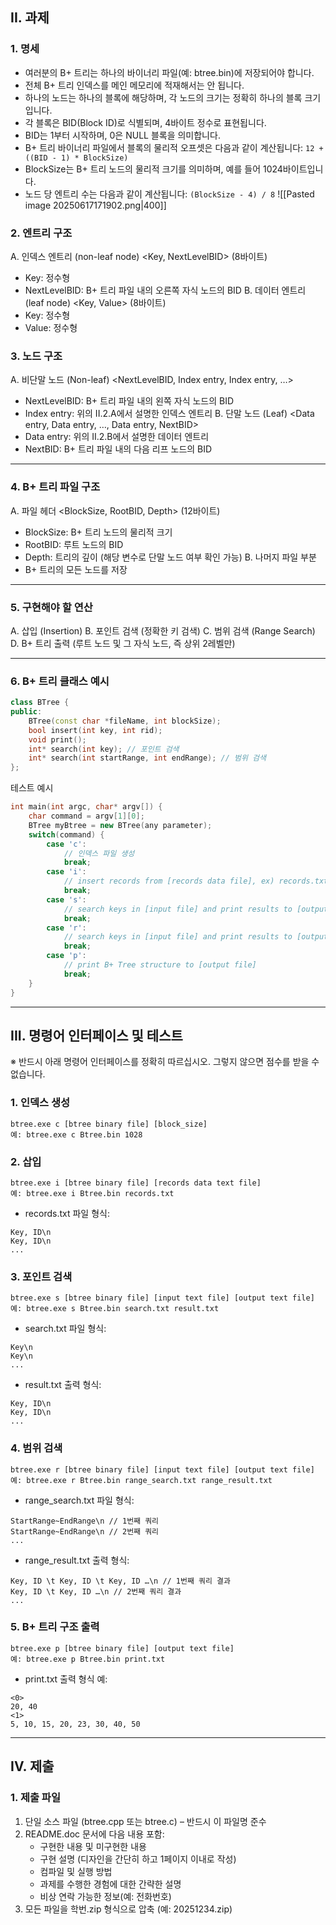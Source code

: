 ## II. 과제
### 1. 명세
- 여러분의 B+ 트리는 하나의 바이너리 파일(예: btree.bin)에 저장되어야 합니다.
- 전체 B+ 트리 인덱스를 메인 메모리에 적재해서는 안 됩니다.
- 하나의 노드는 하나의 블록에 해당하며, 각 노드의 크기는 정확히 하나의 블록 크기입니다.
- 각 블록은 BID(Block ID)로 식별되며, 4바이트 정수로 표현됩니다.
- BID는 1부터 시작하며, 0은 NULL 블록을 의미합니다.
- B+ 트리 바이너리 파일에서 블록의 물리적 오프셋은 다음과 같이 계산됩니다:
    `12 + ((BID - 1) * BlockSize)`
- BlockSize는 B+ 트리 노드의 물리적 크기를 의미하며, 예를 들어 1024바이트입니다.
- 노드 당 엔트리 수는 다음과 같이 계산됩니다:
    `(BlockSize - 4) / 8`
![[Pasted image 20250617171902.png|400]]
### 2. 엔트리 구조
A. 인덱스 엔트리 (non-leaf node)
<Key, NextLevelBID> (8바이트)
- Key: 정수형
- NextLevelBID: B+ 트리 파일 내의 오른쪽 자식 노드의 BID
B. 데이터 엔트리 (leaf node)
<Key, Value> (8바이트)
- Key: 정수형
- Value: 정수형
### 3. 노드 구조
A. 비단말 노드 (Non-leaf)
<NextLevelBID, Index entry, Index entry, …>
- NextLevelBID: B+ 트리 파일 내의 왼쪽 자식 노드의 BID
- Index entry: 위의 II.2.A에서 설명한 인덱스 엔트리
B. 단말 노드 (Leaf)
<Data entry, Data entry, …, Data entry, NextBID>
- Data entry: 위의 II.2.B에서 설명한 데이터 엔트리
- NextBID: B+ 트리 파일 내의 다음 리프 노드의 BID
---
### 4. B+ 트리 파일 구조
A. 파일 헤더
<BlockSize, RootBID, Depth> (12바이트)
- BlockSize: B+ 트리 노드의 물리적 크기
- RootBID: 루트 노드의 BID 
- Depth: 트리의 깊이 (해당 변수로 단말 노드 여부 확인 가능)
B. 나머지 파일 부분
- B+ 트리의 모든 노드를 저장
---
### 5. 구현해야 할 연산
A. 삽입 (Insertion)
B. 포인트 검색 (정확한 키 검색)
C. 범위 검색 (Range Search)
D. B+ 트리 출력 (루트 노드 및 그 자식 노드, 즉 상위 2레벨만)

---
### 6. B+ 트리 클래스 예시

```cpp
class BTree {
public:
    BTree(const char *fileName, int blockSize);
    bool insert(int key, int rid);
    void print();
    int* search(int key); // 포인트 검색
    int* search(int startRange, int endRange); // 범위 검색
};
```

테스트 예시
```cpp
int main(int argc, char* argv[]) {
    char command = argv[1][0];
    BTree myBtree = new BTree(any parameter);
    switch(command) {
        case 'c':
            // 인덱스 파일 생성
            break;
        case 'i':
            // insert records from [records data file], ex) records.txt
            break;
        case 's':
            // search keys in [input file] and print results to [output file]
            break;
        case 'r':
            // search keys in [input file] and print results to [output file]
            break;
        case 'p':
            // print B+ Tree structure to [output file]
            break;
    }
}
```

---
## III. 명령어 인터페이스 및 테스트

※ 반드시 아래 명령어 인터페이스를 정확히 따르십시오. 그렇지 않으면 점수를 받을 수 없습니다.
### 1. 인덱스 생성
```
btree.exe c [btree binary file] [block_size]
예: btree.exe c Btree.bin 1028
```
### 2. 삽입
```
btree.exe i [btree binary file] [records data text file]
예: btree.exe i Btree.bin records.txt
```
- records.txt 파일 형식:
```
Key, ID\n
Key, ID\n
...
```
### 3. 포인트 검색
```
btree.exe s [btree binary file] [input text file] [output text file]
예: btree.exe s Btree.bin search.txt result.txt
```
- search.txt 파일 형식:
```
Key\n
Key\n
...
```
- result.txt 출력 형식:
```
Key, ID\n
Key, ID\n
...
```
### 4. 범위 검색
```
btree.exe r [btree binary file] [input text file] [output text file]
예: btree.exe r Btree.bin range_search.txt range_result.txt
```
- range_search.txt 파일 형식:
```
StartRange~EndRange\n // 1번째 쿼리
StartRange~EndRange\n // 2번째 쿼리
...
```
- range_result.txt 출력 형식:
```
Key, ID \t Key, ID \t Key, ID …\n // 1번째 쿼리 결과
Key, ID \t Key, ID …\n // 2번째 쿼리 결과
...
```
### 5. B+ 트리 구조 출력
```
btree.exe p [btree binary file] [output text file]
예: btree.exe p Btree.bin print.txt
```
- print.txt 출력 형식 예:
```
<0>
20, 40
<1>
5, 10, 15, 20, 23, 30, 40, 50
```
---

## IV. 제출
### 1. 제출 파일
1. 단일 소스 파일 (btree.cpp 또는 btree.c) – 반드시 이 파일명 준수
2. README.doc 문서에 다음 내용 포함:
    - 구현한 내용 및 미구현한 내용
    - 구현 설명 (디자인을 간단히 하고 1페이지 이내로 작성)
    - 컴파일 및 실행 방법
    - 과제를 수행한 경험에 대한 간략한 설명
    - 비상 연락 가능한 정보(예: 전화번호)
3. 모든 파일을 학번.zip 형식으로 압축 (예: 20251234.zip)